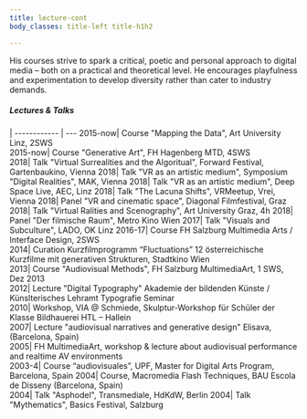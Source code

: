 ```yaml
---
title: lecture-cont
body_classes: title-left title-h1h2

--- 
```

His courses strive to spark a critical, poetic and personal approach to digital media – both on a practical and theoretical level. He encourages playfulness and experimentation to develop diversity rather than cater to industry demands. 



##### Lectures & Talks  
|
------------ | --- 
2015-now| Course "Mapping the Data", Art University Linz, 2SWS  
2015-now| Course "Generative Art", FH Hagenberg MTD, 4SWS  
2018| Talk "Virtual Surrealities and the Algoritual", Forward Festival, Gartenbaukino, Vienna
2018| Talk "VR as an artistic medium", Symposium "Digital Realities", MAK, Vienna
2018| Talk "VR as an artistic medium", Deep Space Live, AEC, Linz
2018| Talk "The Lacuna Shifts", VRMeetup, Vrei, Vienna
2018| Panel "VR and cinematic space", Diagonal Filmfestival, Graz
2018| Talk "Virtual Ralities and Scenography", Art University Graz, 4h
2018| Panel "Der filmische Raum", Metro Kino Wien
2017| Talk "Visuals and Subculture", LADO, OK Linz
2016-17| Course FH Salzburg Multimedia Arts / Interface Design, 2SWS  
2014| Curation Kurzfilmprogramm “Fluctuations” 12 österreichische Kurzfilme mit generativen Strukturen, Stadtkino Wien  
2013| Course "Audiovisual Methods", FH Salzburg MultimediaArt, 1 SWS, Dez 2013  
2012| Lecture "Digital Typography" Akademie der bildenden Künste / Künslterisches Lehramt Typografie Seminar  
2010| Workshop, VIA @ Schmiede, Skulptur-Workshop für Schüler der Klasse Bildhauerei HTL – Hallein  
2007| Lecture "audiovisual narratives and generative design" Elisava, (Barcelona, Spain)  
2005| FH MultimediaArt, workshop & lecture about audiovisual performance and realtime AV environments  
2003-4| Course “audiovisuales”, UPF, Master for Digital Arts Program, Barcelona, Spain 
2004| Course, Macromedia Flash Techniques, BAU Escola de Disseny (Barcelona, Spain)  
2004| Talk "Asphodel", Transmediale, HdKdW, Berlin
2004| Talk "Mythematics", Basics Festival, Salzburg

